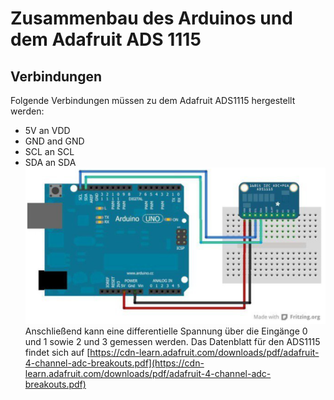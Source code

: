 # Zusammenbau des Arduinos und dem Adafruit ADS 1115

## Verbindungen
Folgende Verbindungen müssen zu dem Adafruit ADS1115 hergestellt werden:
* 5V an VDD
* GND and GND
* SCL an SCL
* SDA an SDA
![add lib](img/arduino_ads1115_wiring.png)
Anschließend kann eine differentielle Spannung über die Eingänge 0 und 1 sowie 2 und 3 gemessen werden. 
Das Datenblatt für den ADS1115 findet sich auf [https://cdn-learn.adafruit.com/downloads/pdf/adafruit-4-channel-adc-breakouts.pdf](https://cdn-learn.adafruit.com/downloads/pdf/adafruit-4-channel-adc-breakouts.pdf)